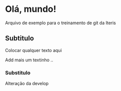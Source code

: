 # Olá, mundo!

Arquivo de exemplo para o treinamento de git da Iteris

## Subtitulo

Colocar qualquer texto aqui

Add mais um textinho ..

### Substitulo
Alteração da develop
